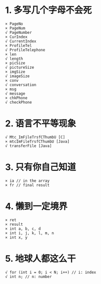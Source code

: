 # 1. 多写几个字母不会死
```
× PageNo
× PageNum
√ PageNumber
× CurIndex
√ CurrentIndex
× ProfileTel
√ ProfileTelephone
× len
√ length
× picSize
√ pictureSize
× imgSize
√ imageSize
× conv
√ conversation
× msg
√ message
× chkPhone
√ checkPhone
```
# 2. 语言不平等现象
```
√ Mtc_ImFileTrsfCThumbU [C]
× mtcImFileTrsfCThumbU [Java]
√ transferFile [Java]
```
# 3. 只有你自己知道
```
× ia // in the array
× fr // final result
```
# 4. 懒到一定境界
```
× ret
× result
× int a, b, c, d
× int i, j, k, l, m, n
× int x, y
```
# 5. 地球人都这么干
```
√ for (int i = 0; i < N; i++) // i: index
√ int n; // n: number
```
